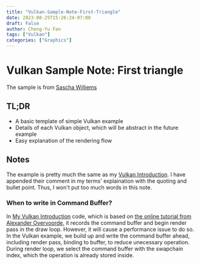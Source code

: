 ```yaml
---
title: "Vulkan-Sample-Note-First-Triangle"
date: 2023-08-25T15:26:24-07:00
draft: False
author: Cheng-Yu Fan
tags: ["Vulkan"]
categories: ["Graphics"]
---
```

# Vulkan Sample Note: First triangle
The sample is from [Sascha Williems](https://github.com/SaschaWillems/Vulkan/tree/master/examples/triangle)

## TL;DR
* A basic template of simple Vulkan example
* Details of each Vulkan object, which will be abstract in the future example
* Easy explanation of the rendering flow

## Notes
The example is pretty much the same as my [Vulkan Introduction](/ZC6AKFNMTnuZ_Vcq3gEklA?both). I have appended their comment in my terms' explaination with the quoting and bullet point. Thus, I won't put too much words in this note.

### When to write in Command Buffer?
In [My Vulkan Introduction](https://hackmd.io/ZC6AKFNMTnuZ_Vcq3gEklA) code, which is based on [the online tutorial from Alexander Overvoorde](https://vulkan-tutorial.com/Introduction), it records the command buffer and begin render pass in the draw loop. However, it will cause a performance issue to do so. In the Vulkan example, we build up and write the command buffer ahead, including render pass, binding to buffer, to reduce unecessary operation. During render loop, we select the command buffer with the swapchain index, which the operation is already stored inside.
